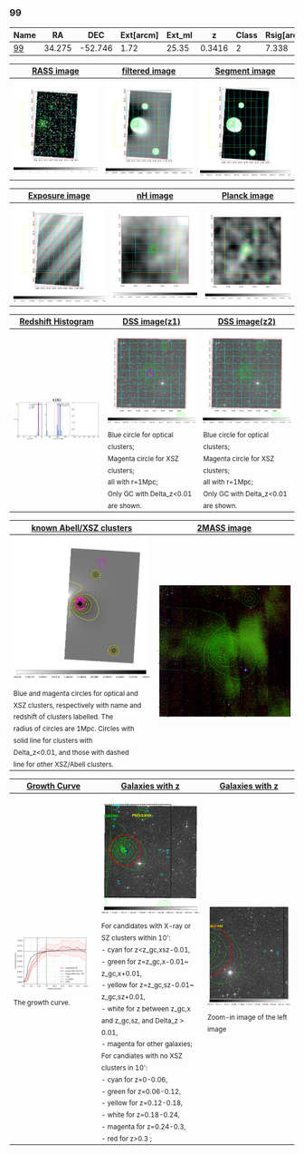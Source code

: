 <div STYLE="page-break-after: always;"></div>

### 99

|Name          |RA          |DEC      | Ext[arcm] | Ext_ml | z    | Class| Rsig[arcmin] | CRsig[c/s] | CR500[c/s] | R500[Mpc] |L500[erg/s]|F500[erg/s/cm^2]| M500[Msun]|Tx[keV]|beta|GC(XSZ,Delta_z<0.01)| GC(OPT,Delta_z<0.01)|GC|alias|
|--------------|------------|------------|---|---|-----------|--------|------|------|----|----|----|----|----|----|----|----|----|----|---|
|[99](script/99.md)     | 34.275       | -52.746       | 1.72    | 25.35   | 0.3416 | 2   | 7.338 |0.147 |0.138 |1.277 |1.083e+45 |2.778e-12 |8.448e+14 |8.960 |1.462 |Tar, |N, |Tar, |k161|

|[RASS image](../image/99/99_img.pdf)|[filtered image](../image/99/99_fil.pdf)|[Segment image](../image/99/99_seg.pdf)|
|-------------------|--------------------|-------------------|
| <img src="../image/99/99_img.png" width="300">  | <img src="../image/99/99_fil.png" width="300">   | <img src="../image/99/99_seg.png" width="300">  |

|[Exposure image](../image/99/99_mex.pdf)| [nH image](../image/99/99_nh.pdf)| [Planck image](../image/99/99_p.pdf)|
|-------------------|--------------------|-------------------|
|<img src="../image/99/99_mex.png" width="300">   | <img src="../image/99/99_nh.png" width="300">    | <img src="../image/99/99_p.png" width="300"> |

|[Redshift Histogram](../image/99/99_zg.pdf) | [DSS image(z1)](../image/99/99_dss_z1.pdf)      |  [DSS image(z2)](../image/99/99_dss_z2.pdf)    |
|-------------------|--------------------|-------------------|
|<img src="../image/99/99_zg.png" width="300"> |<img src="../image/99/99_dss_z1.png" width="300"> <sub><br>Blue circle for optical clusters; <br>Magenta circle for XSZ clusters; <br>all with r=1Mpc; <br>Only GC with Delta_z<0.01 are shown. </sub>| <img src="../image/99/99_dss_z2.png" width="300"><sub><br>Blue circle for optical clusters; <br>Magenta circle for XSZ clusters; <br>all with r=1Mpc; <br>Only GC with Delta_z<0.01 are shown. </sub> |

|[known Abell/XSZ clusters](../image/99/99_m.pdf) | [2MASS image](../image/99/99_2mass.pdf)      |
|-------------------|-------------------|
|<img src=../image/99/99_m.png width="300"> <sub><br>Blue and magenta circles for optical and <br>XSZ clusters, respectively with name and <br>redshift of clusters labelled. The <br>radius of circles are 1Mpc. Circles with <br>solid line for clusters with <br>Delta_z<0.01, and those with dashed <br>line for other XSZ/Abell clusters.        </sub>|<img src="../image/99/99_2mass.png" width="300">  |

|[Growth Curve](../image/99/99_gca_all.png) |[Galaxies with z](../image/99/99_opt_ned.pdf) |[Galaxies with z](../image/99/99_opt_ned_zoom.pdf) |
|-------------------|-------------------|-------------------|
| <img src="../image/99/99_gca_all.png" width="300"> <sub><br>The growth curve.</sub>| <img src=../image/99/99_opt_ned.png width="300"> <br><sub> For candidates with X-ray or SZ clusters within 10': <br> - cyan for z<z_gc,xsz-0.01, <br> - green for z=z_gc,x-0.01~ z_gc,x+0.01, <br> - yellow for z=z_gc,sz-0.01~ z_gc,sz+0.01, <br> - white for z between z_gc,x and z_gc,sz, and Delta_z > 0.01, <br> - magenta for other galaxies; <br>For candiates with no XSZ clusters in 10': <br> - cyan for z=0-0.06, <br> - green for z=0.06-0.12, <br> - yellow for z=0.12-0.18, <br> - white for z=0.18-0.24, <br> - magenta for z=0.24-0.3, <br> - red for z>0.3 ;  </sub>|<img src=../image/99/99_opt_ned_zoom.png width="300">  <br><sub> Zoom-in image of the left image</sub>|




